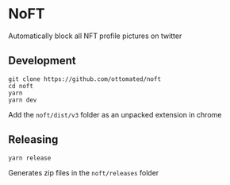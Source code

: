 # NoFT

Automatically block all NFT profile pictures on twitter

## Development

```
git clone https://github.com/ottomated/noft
cd noft
yarn
yarn dev
```

Add the `noft/dist/v3` folder as an unpacked extension in chrome

## Releasing

```
yarn release
```
Generates zip files in the `noft/releases` folder
